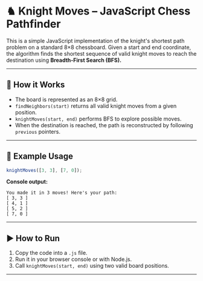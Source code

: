 # ♞ Knight Moves – JavaScript Chess Pathfinder

This is a simple JavaScript implementation of the knight's shortest path problem on a standard 8×8 chessboard. Given a start and end coordinate, the algorithm finds the shortest sequence of valid knight moves to reach the destination using **Breadth-First Search (BFS).**

---

## 🧠 How it Works

- The board is represented as an 8×8 grid.
- `findNeighbors(start)` returns all valid knight moves from a given position.
- `knightMoves(start, end)` performs BFS to explore possible moves.
- When the destination is reached, the path is reconstructed by following `previous` pointers.

---

## 🧪 Example Usage

```js
knightMoves([3, 3], [7, 0]);
```

**Console output:**

```
You made it in 3 moves! Here's your path:
[ 3, 3 ]
[ 4, 1 ]
[ 5, 2 ]
[ 7, 0 ]
```

---

## ▶️ How to Run

1. Copy the code into a `.js` file.
2. Run it in your browser console or with Node.js.
3. Call `knightMoves(start, end)` using two valid board positions.

---
